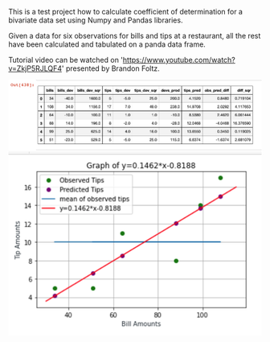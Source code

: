 This is a test project how to calculate coefficient of determination for a bivariate data set using Numpy and Pandas libraries.

Given a data for six observations for bills and tips at a restaurant, all the rest have been calculated and tabulated on a panda data frame.

Tutorial video can be watched on 'https://www.youtube.com/watch?v=ZkjP5RJLQF4' presented by Brandon Foltz.


![Pandas Data Frame](./pdDataFrame.png)
![Graph Plotted using 'matplotlib'](./GraphPlot.png)